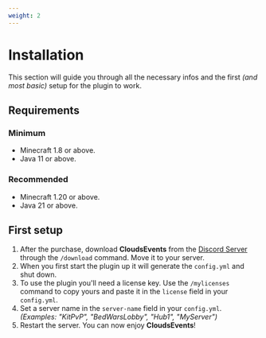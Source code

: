 ```yaml
---
weight: 2
---
```


# Installation

This section will guide you through all the necessary infos and the first <i>(and most basic)</i> setup for the plugin to work.

## Requirements
### Minimum
- Minecraft 1.8 or above.
- Java 11 or above.
### Recommended
- Minecraft 1.20 or above.
- Java 21 or above.

## First setup
1. After the purchase, download <b>CloudsEvents</b> from the <a href="https://discord.clouds-studios.com">Discord Server</a> through the `/download` command. Move it to your server.
2. When you first start the plugin up it will generate the `config.yml` and shut down.
3. To use the plugin you'll need a license key. Use the `/mylicenses` command to copy yours and paste it in the `license` field in your `config.yml`.
4. Set a server name in the `server-name` field in your `config.yml`. <i>(Examples: "KitPvP", "BedWarsLobby", "Hub1", "MyServer")</i>
5. Restart the server. You can now enjoy <b>CloudsEvents</b>!
